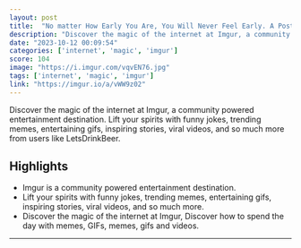```yaml
---
layout: post
title:  "No matter How Early You Are, You Will Never Feel Early. A Post From 2010"
description: "Discover the magic of the internet at Imgur, a community powered entertainment destination. Lift your spirits with funny jokes, trending memes, entertaining gifs, inspiring stories, viral videos, and so much more from users like LetsDrinkBeer."
date: "2023-10-12 00:09:54"
categories: ['internet', 'magic', 'imgur']
score: 104
image: "https://i.imgur.com/vqvEN76.jpg"
tags: ['internet', 'magic', 'imgur']
link: "https://imgur.io/a/vWW9z02"
---
```


Discover the magic of the internet at Imgur, a community powered entertainment destination. Lift your spirits with funny jokes, trending memes, entertaining gifs, inspiring stories, viral videos, and so much more from users like LetsDrinkBeer.

## Highlights

- Imgur is a community powered entertainment destination.
- Lift your spirits with funny jokes, trending memes, entertaining gifs, inspiring stories, viral videos, and so much more.
- Discover the magic of the internet at Imgur,    Discover how to spend the day with memes, GIFs, memes, gifs and videos.

---
